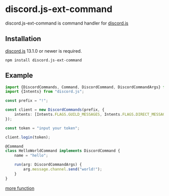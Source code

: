 # discord.js-ext-command

discord.js-ext-command is command handler for [discord.js](https://github.com/discordjs/discord.js/)

## Installation

[discord.js](https://github.com/discordjs/discord.js/) 13.1.0 or newer is required.

```
npm install discord.js-ext-command
```

## Example

```typescript
import {DiscordCommands, Command, DiscordCommand, DiscordCommandArgs} from "DiscordCommand";
import {Intents} from "discord.js";

const prefix = "!";

const client = new DiscordCommands(prefix, {
    intents: [Intents.FLAGS.GUILD_MESSAGES, Intents.FLAGS.DIRECT_MESSAGES]
});

const token = "input your token";

client.login(token);

@Command
class HelloWorldCommand implements DiscordCommand {
    name = "hello";

    run(arg: DiscordCommandArgs) {
        arg.message.channel.send("world!");
    }
}
```

[more function](https://github.com/asdf8965/discord.js-ext-command/blob/master/src/DiscordCommand.ts#L3)